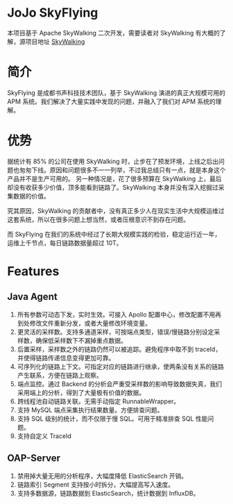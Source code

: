 JoJo SkyFlying
==========
本项目基于 Apache SkyWalking 二次开发，需要读者对 SkyWalking 有大概的了解，源项目地址 [SkyWalking](https://github.com/apache/skywalking)

# 简介
SkyFlying 是成都书声科技技术团队，基于 SkyWalking 演进的真正大规模可用的 APM 系统。我们解决了大量实践中发现的问题，并融入了我们对 APM 系统的理解。


# 优势
据统计有 85% 的公司在使用 SkyWalking 时，止步在了预发环境，上线之后出问题也匆匆下线。原因和问题很多不一一列举，不过我总结只有一点，就是本身这个产品并不是生产可用的。
另一种情况是，花了很多预算在 SkyWalking 上，最后却没有收获多少价值，顶多能看到链路了。SkyWalking 本身并没有深入挖掘过采集数据的价值。

究其原因，SkyWalking 的贡献者中，没有真正多少人在现实生活中大规模运维过这套系统，所以在很多问题上想当然，或者压根意识不到存在问题。

而 SkyFlying 在我们的系统中经过了长期大规模实践的检验，稳定运行近一年，运维上千节点，每日链路数据量超过 10T。


# Features
## Java Agent
1. 所有参数可动态下发，实时生效。可接入 Apollo 配置中心，修改配置不用再到处修改文件重新分发，或者大量修改环境变量。
2. 更灵活的采样数。支持多通道采样，可按端点类型，错误/慢链路分别设定采样数，确保低采样数下不漏掉重点数据。
3. 后置采样，采样数之外的链路仍然可以被追踪。避免程序中取不到 traceId，并使得链路传递信息变得更加可靠。
4. 可序列化的链路上下文。可指定对应的链路进行继承，使两条没有关系的链路产生联系，方便在链路上观察。
5. 端点监控。通过 Backend 的分析会严重受采样数的影响导致数据失真，我们采用端上的分析，得到了大量极有价值的数据。
6. 跨线程池自动链路关联。无需手动指定 RunnableWrapper。
7. 支持 MySQL 端点采集执行结果数量。方便排查问题。
8. 支持 SQL 级别的统计，而不仅限于慢 SQL。可用于精准排查 SQL 性能问题。
9. 支持自定义 TraceId

## OAP-Server
1. 禁用掉大量无用的分析程序，大幅度降低 ElasticSearch 开销。
2. 链路索引 Segment 支持按小时拆分，大幅提高写入速度。
3. 支持多数据源，链路数据到 ElasticSearch，统计数据到 InfluxDB。